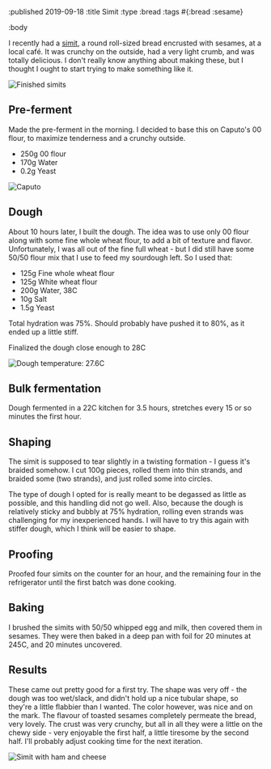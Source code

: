 :published 2019-09-18
:title Simit
:type :bread
:tags #{:bread :sesame}

:body

I recently had a [simit](https://en.wikipedia.org/wiki/Simit), a round
roll-sized bread encrusted with sesames, at a local café. It was crunchy on the
outside, had a very light crumb, and was totally delicious. I don't really know
anything about making these, but I thought I ought to start trying to make
something like it.

![Finished simits](/images/bread/IMG_1641.jpg)

## Pre-ferment

Made the pre-ferment in the morning. I decided to base this on Caputo's 00
flour, to maximize tenderness and a crunchy outside.

- 250g 00 flour
- 170g Water
- 0.2g Yeast

![Caputo](/images/bread/IMG_1637.jpg)

## Dough

About 10 hours later, I built the dough. The idea was to use only 00 flour along
with some fine whole wheat flour, to add a bit of texture and flavor.
Unfortunately, I was all out of the fine full wheat - but I did still have some
50/50 flour mix that I use to feed my sourdough left. So I used that:

- 125g Fine whole wheat flour
- 125g White wheat flour
- 200g Water, 38C
- 10g Salt
- 1.5g Yeast

Total hydration was 75%. Should probably have pushed it to 80%, as it ended up a
little stiff.

Finalized the dough close enough to 28C

![Dough temperature: 27.6C](/images/bread/IMG_1640.jpg)

## Bulk fermentation

Dough fermented in a 22C kitchen for 3.5 hours, stretches every 15 or so
minutes the first hour.

## Shaping

The simit is supposed to tear slightly in a twisting formation - I guess it's
braided somehow. I cut 100g pieces, rolled them into thin strands, and braided
some (two strands), and just rolled some into circles.

The type of dough I opted for is really meant to be degassed as little as
possible, and this handling did not go well. Also, because the dough is
relatively sticky and bubbly at 75% hydration, rolling even strands was
challenging for my inexperienced hands. I will have to try this again with
stiffer dough, which I think will be easier to shape.

## Proofing

Proofed four simits on the counter for an hour, and the remaining four in the
refrigerator until the first batch was done cooking.

## Baking

I brushed the simits with 50/50 whipped egg and milk, then covered them in
sesames. They were then baked in a deep pan with foil for 20 minutes at 245C,
and 20 minutes uncovered.

## Results

These came out pretty good for a first try. The shape was very off - the dough
was too wet/slack, and didn't hold up a nice tubular shape, so they're a little
flabbier than I wanted. The color however, was nice and on the mark. The flavour
of toasted sesames completely permeate the bread, very lovely. The crust was
very crunchy, but all in all they were a little on the chewy side - very
enjoyable the first half, a little tiresome by the second half. I'll probably
adjust cooking time for the next iteration.

![Simit with ham and cheese](/images/bread/IMG_1642.jpg)

